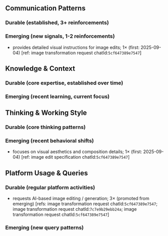 ## Communication Patterns
### Durable (established, 3+ reinforcements)

### Emerging (new signals, 1-2 reinforcements)
- provides detailed visual instructions for image edits; 1× (first: 2025-09-04) [ref: image transformation request chatId:`5cf647389e7547`]

## Knowledge & Context
### Durable (core expertise, established over time)

### Emerging (recent learning, current focus)

## Thinking & Working Style
### Durable (core thinking patterns)

### Emerging (recent behavioral shifts)
- focuses on visual aesthetics and composition details; 1× (first: 2025-09-04) [ref: image edit specification chatId:`5cf647389e7547`]

## Platform Usage & Queries
### Durable (regular platform activities)
- requests AI-based image editing / generation; 3× (promoted from emerging) [refs: image transformation request chatId:`5cf647389e7547`; image transformation request chatId:`7c7e9b29ebb24a`; image transformation request chatId:`5cf647389e7547`]

### Emerging (new query patterns)